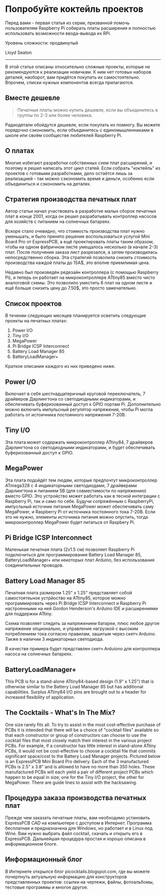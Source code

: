 Попробуйте коктейль проектов
============================

Перед вами - первая статья из серии, призванной помочь пользователям Raspberry Pi собирать платы расширения и полностью использовать возможности ввода-вывода их RPi.

Уровень сложности: продвинутый

Lloyd Seaton

* * *

В этой статье описаны относительно сложные проекты, которые не рекомендуются к реализации новичкам. К ним нет готовых наборов деталей, наоборот, вам придётся покупать их самостоятельно. Впрочем, списки нужных компонентов всегда прилагаются.


Вместе дешевле
--------------
> Печатные платы можно купить дешевле, если вы объединитесь в группы по 2-3 или более человека.

Радиодетали обойдутся дешевле, если покупать их помногу. Вы можете порядочно сэкономить, если объединитесь с единомышленниками в школе или своём сообществе любителей Raspberry Pi.


О платах
--------
Многие избегают разработки собственных схем плат расширений, и поэтому я решил написать этот цикл статей. Если собрать "коктейль" из проектов с готовыми разработками, дело остаётся лишь за реализацией - так можно сэкономить время и деньги, особенно если объединиться и сэкономить на деталях.


Стратегия производства печатных плат
------------------------------------
Автор статьи начал участвовать в разработке малых сборок печатных плат в конце 2001, когда он решил разрабатывать контроллер насосов для хозяйств с питанием на солнечных батареях.

Вскоре стало очевидно, что стоимость производства плат нужно уменьшать, и было принято решение воспользоваться услугой Mini Board Pro от ExpressPCB, а ещё проектировать платы таким образом, чтобы на одном фабричном листе умещалось несколько (в начале 2-3) плат. После получения заказа лист разрезался, а затем производилась непосредственно сборка. Эта стратегий позволила снизить стоимость производства каждой платы до 15A$, это вполне приемлимая цена.

Недавно был произведён редезайн контроллера (с помощью Raspberry Pi), и теперь он работает на микроконтроллере ATtiny85 вместо чисто аналоговой схемы. Это позволило уместить 6 плат на одном листе и ещё больше снизить цену до 7.50$, это просто замечательно.


Список проектов
---------------
В течении следующих месяцев планируется осветить следующие проекты на печатных платах:

1. Power I/O
2. Tiny I/O
3. MegaPower
4. Pi Bridge ICSP Interconnect
5. Battery Load Manager 85
6. BatteryLoadManager+

Краткое описание каждого из них приведено ниже.


Power I/O
---------
Включает в себя шестнадцатеричный круговой переключатель, 7 драйверов Дарлингтона со светодиодными индикаторами, и обеспечивать буферизованный доступ к GPIO портам Pi. Дополнительно можно включить импульсный регулятор напряжения, чтобы Pi могла работать от истоичника постоянного напряжения 7-20В.


Tiny I/O
--------
Эта плата может содержать микроконтроллер ATtiny84, 7 драйверов Дарлингтона со светодиодными индикаторами, и будет обеспечивать буферизованный доступ к GPIO.


MegaPower
---------
Эта плата подойдёт тем людям, которые предпочтут микроконтроллер ATmega328 с 4 индикаторными светодиодами, 7 драйверами Дарлингтона и питанием 5В (для совместимости по напряжению) вместо GPIO. Это устройство может работать как в тесной интеграции с Raspberry Pi, так и само по себе. Будучи сопряжённым с RaspberryPi, импусльный источник питания MegaPower может обеспечивать саму MegaPower, и Raspberry Pi от источника постоянного тока 7-20В. Если это не нужно, элементы источника питания можно опустить, тогда микроконтроллер MegaPower будет питаться от Raspbery Pi.


Pi Bridge ICSP Interconnect
---------------------------
Маленькая печатная плата (2x1.5 см) позволяет Raspberry Pi подключиться для программирования Battery Load Manager 85,
BatteryLoadManager+ или некоторых плат Arduino, без использования соединительных проводов.

Battery Load Manager 85
-----------------------
Печатная плата размером 1.25" x 1.25" представляет собой самостоятеьное устрйоство на ATtiny85, которое можно программировать через Pi Bridge ICSP Interconnect и Raspberry Pi настроенными на ней Gordon Henderson's Arduino IDE и расширениями для поддержки ATtiny.

Схема позволяет следить за напряжением батареи, плюс любое другое напряжение опционально, и управление нагрузкой с высоким потреблением тока согласно правилам, зашитым через скетч Arduino. Также в наличии 3 индикаторных светодиода.

В качестве примера будет представлен скетч Arduiono для контроллера насоса на солнечных батареях.


BatteryLoadManager+
-------------------
This PCB is for a stand-alone ATtiny84-based
design (1.9" x 1.25") that is otherwise similar to
the Battery Load Manager 85 but has additional
capabilities. Surplus ATtiny84 I/O pins are
brought out to a header for increased flexibility of
application.

The Cocktails - What's In The Mix?
----------------------------------
One size rarely fits all. To try to assist in the
most cost-effective purchase of PCBs it is
intended that there will be a choice of "cocktail
files" available so that each constructor or group
of constructors can choose to use the cocktail
files that most closely match their interest in the
various project PCBs. For example, if a
constructor has little interest in stand-alone
ATtiny PCBs, it would not be cost-effective to
choose a cocktail file that commits significant
space/cost to the Battery Load Manager projects.
Pictured below is an ExpressPCB Mini Board Pro
delivery. Each of the 3 manufactured PCBs is
2.5" x 3.8" and is allowed to have no more than
350 holes. These manufactured PCBs will each
yield a pair of different project PCBs which
happen to be equal in size; one for the Tiny I/O
project, the other for MegaPower. There are
guide lines to assist with the hacksawing.

Процедура заказа производства печатных плат
-------------------------------------------
Прежде чем заказать печатные платы, вам необходимо установить ExpressPCB CAD на компьютере с доступом в Интернет. Программа бесплатная и предназначена для Windows, но работает и в Linux под Wine. Вам нужно выбрать файл cocktail, скачать и открыть его в ExpressPCB. Дальнейшая процедура простая и хорошо описана в информационном блоге.

Информационный блог
-------------------
В Интернете открылся блог picocktails.blogspot.com, где вы можете почерпнуть актуальную информацию для конструкторов представленных проектов: ссылки на чертежи, файлы, фотоальбомы, тестовые программы и многое другое.
